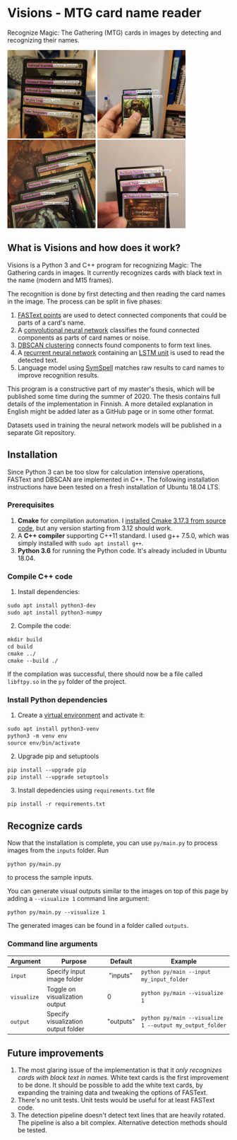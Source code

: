 # Visions - MTG card name reader
Recognize Magic: The Gathering (MTG) cards in images by detecting and recognizing their names.

<a href="readme_imgs/1.jpg"><img src="readme_imgs/1.jpg" width="200" /></a>
<a href="readme_imgs/2.jpg"><img src="readme_imgs/2.jpg" width="200" /></a>
<a href="readme_imgs/3.jpg"><img src="readme_imgs/3.jpg" width="200" /></a>
<a href="readme_imgs/4.jpg"><img src="readme_imgs/4.jpg" width="200" /></a>

## What is Visions and how does it work?

Visions is a Python 3 and C++ program for recognizing Magic: The Gathering cards in images. It currently recognizes cards with black text in the name (modern and M15 frames).

The recognition is done by first detecting and then reading the card names in the image. The process can be split in five phases:

1. [FASText points](https://www.cv-foundation.org/openaccess/content_iccv_2015/papers/Busta_FASText_Efficient_Unconstrained_ICCV_2015_paper.pdf) are used to detect connected components that could be parts of a card's name.
2. A [convolutional neural network](https://en.wikipedia.org/wiki/Convolutional_neural_network) classifies the found connected components as parts of card names or noise.
3. [DBSCAN clustering](https://dl.acm.org/doi/10.5555/3001460.3001507) connects found components to form text lines.
4. A [recurrent neural network](https://keras.io/examples/image_ocr/) containing an [LSTM unit](https://dl.acm.org/doi/10.1162/neco.1997.9.8.1735) is used to read the detected text.
5. Language model using [SymSpell](https://medium.com/@wolfgarbe/1000x-faster-spelling-correction-algorithm-2012-8701fcd87a5f) matches raw results to card names to improve recognition results.

This program is a constructive part of my master's thesis, which will be published some time during the summer of 2020. The thesis contains full details of the implementation in Finnish. A more detailed explanation in English might be added later as a GitHub page or in some other format.

Datasets used in training the neural network models will be published in a separate Git repository.

## Installation
Since Python 3 can be too slow for calculation intensive operations, FASText and DBSCAN are implemented in C++. The following installation instructions have been tested on a fresh installation of Ubuntu 18.04 LTS.

### Prerequisites

1. **Cmake** for compilation automation. I [installed Cmake 3.17.3 from source code](https://cmake.org/install/), but any version starting from 3.12 should work.
1. A **C++ compiler** supporting C++11 standard. I used g++ 7.5.0, which was simply installed with ``sudo apt install g++``.
2. **Python 3.6** for running the Python code. It's already included in Ubuntu 18.04.

### Compile C++ code
1. Install dependencies:
```
sudo apt install python3-dev
sudo apt install python3-numpy
```

2. Compile the code:
```
mkdir build
cd build
cmake ../
cmake --build ./
```
If the compilation was successful, there should now be a file called ``libftpy.so`` in the ``py`` folder of the project.

### Install Python dependencies
1. Create a [virtual environment](https://packaging.python.org/guides/installing-using-pip-and-virtual-environments/) and activate it:
```
sudo apt install python3-venv
python3 -m venv env
source env/bin/activate
```

2. Upgrade pip and setuptools
```
pip install --upgrade pip
pip install --upgrade setuptools
```

3. Install depedencies using ``requirements.txt`` file
```
pip install -r requirements.txt
```

## Recognize cards
Now that the installation is complete, you can use ``py/main.py`` to process images from the ``inputs`` folder. Run 
```
python py/main.py
``` 
to process the sample inputs. 

You can generate visual outputs similar to the images on top of this page by adding a ``--visualize 1`` command line argument:
```
python py/main.py --visualize 1
```
The generated images can be found in a folder called ``outputs``.

### Command line arguments

| Argument | Purpose | Default | Example |
| ----------| --------| ------- | ------- |
| ``input`` | Specify input image folder | "inputs" |``python py/main --input my_input_folder`` |
| ``visualize`` | Toggle on visualization output | 0 | ``python py/main --visualize 1`` |
| ``output`` | Specify visualization output folder | "outputs" |``python py/main --visualize 1 --output my_output_folder`` |

## Future improvements

1. The most glaring issue of the implementation is that it *only recognizes cards with black text in names*. White text cards is the first improvement to be done. It should be possible to add the white text cards, by expanding the training data and tweaking the options of FASText.
2. There's no unit tests. Unit tests would be useful for at least FASText code.
3. The detection pipeline doesn't detect text lines that are heavily rotated. The pipeline is also a bit complex. Alternative detection methods should be tested.